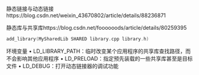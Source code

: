 静态链接与动态链接https://blog.csdn.net/weixin_43670802/article/details/88236871

静态库与共享库https://blog.csdn.net/foooooods/article/details/80259395

```c
add_library(MySharedLib SHARED library.cpp library.h)

```
环境变量
• LD_LIBRARY_PATH：临时改变某个应用程序的共享库查找路径，而不会影响其他应用程序
• LD_PRELOAD：指定预先装载的一些共享库甚至是目标文件
• LD_DEBUG：打开动态链接器的调试功能